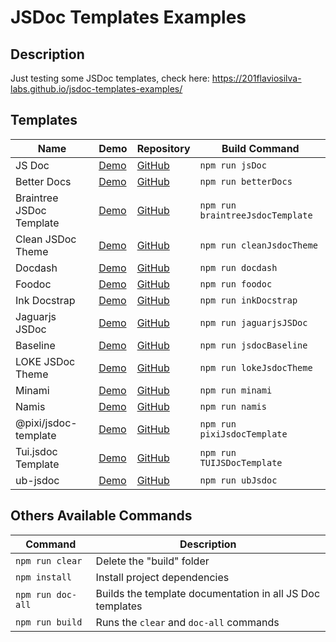 # JSDoc Templates Examples

## Description

Just testing some JSDoc templates, check here: https://201flaviosilva-labs.github.io/jsdoc-templates-examples/

## Templates
| Name                     | Demo                                                                                           | Repository                                                  | Build Command                    |
| ------------------------ | ---------------------------------------------------------------------------------------------- | ----------------------------------------------------------- | -------------------------------- |
| JS Doc                   | [Demo](https://201flaviosilva-labs.github.io/jsdoc-templates-examples/JSDoc/)                  | [GitHub](https://github.com/jsdoc/jsdoc)                    | `npm run jsDoc`                  |
| Better Docs              | [Demo](https://201flaviosilva-labs.github.io/jsdoc-templates-examples/betterDocs/)             | [GitHub](https://github.com/SoftwareBrothers/better-docs)   | `npm run betterDocs`             |
| Braintree JSDoc Template | [Demo](https://201flaviosilva-labs.github.io/jsdoc-templates-examples/braintreeJsdocTemplate/) | [GitHub](https://github.com/braintree/jsdoc-template)       | `npm run braintreeJsdocTemplate` |
| Clean JSDoc Theme        | [Demo](https://201flaviosilva-labs.github.io/jsdoc-templates-examples/CleanJsdocTheme/)        | [GitHub](https://github.com/ankitskvmdam/clean-jsdoc-theme) | `npm run cleanJsdocTheme`        |
| Docdash                  | [Demo](https://201flaviosilva-labs.github.io/jsdoc-templates-examples/docdash/)                | [GitHub](https://github.com/clenemt/docdash)                | `npm run docdash`                |
| Foodoc                   | [Demo](https://201flaviosilva-labs.github.io/jsdoc-templates-examples/foodoc/)                 | [GitHub](https://github.com/steveush/foodoc)                | `npm run foodoc`                 |
| Ink Docstrap             | [Demo](https://201flaviosilva-labs.github.io/jsdoc-templates-examples/inkDocstrap/)            | [GitHub](https://github.com/docstrap/docstrap)              | `npm run inkDocstrap`            |
| Jaguarjs JSDoc           | [Demo](https://201flaviosilva-labs.github.io/jsdoc-templates-examples/jaguarjsJSDoc/)          | [GitHub](https://github.com/pixijs/jaguarjs-jsdoc)          | `npm run jaguarjsJSDoc`          |
| Baseline                 | [Demo](https://201flaviosilva-labs.github.io/jsdoc-templates-examples/jsdocBaseline/)          | [GitHub](https://github.com/hegemonic/jsdoc-baseline)       | `npm run jsdocBaseline`          |
| LOKE JSDoc Theme         | [Demo](https://201flaviosilva-labs.github.io/jsdoc-templates-examples/lokeJsdocTheme/)         | [GitHub](https://github.com/LOKE/jsdoc-theme)               | `npm run lokeJsdocTheme`         |
| Minami                   | [Demo](https://201flaviosilva-labs.github.io/jsdoc-templates-examples/minami/)                 | [GitHub](https://github.com/Nijikokun/minami)               | `npm run minami`                 |
| Namis                    | [Demo](https://201flaviosilva-labs.github.io/jsdoc-templates-examples/namis/)                  | [GitHub](https://github.com/hungluu/namis)                  | `npm run namis`                  |
| @pixi/jsdoc-template     | [Demo](https://201flaviosilva-labs.github.io/jsdoc-templates-examples/pixiJsdocTemplate/)      | [GitHub](https://github.com/pixijs/pixi-jsdoc-template)     | `npm run pixiJsdocTemplate`      |
| Tui.jsdoc Template       | [Demo](https://201flaviosilva-labs.github.io/jsdoc-templates-examples/TUIJSDocTemplate/)       | [GitHub](https://github.com/nhn/tui.jsdoc-template)         | `npm run TUIJSDocTemplate`       |
| ub-jsdoc                 | [Demo](https://201flaviosilva-labs.github.io/jsdoc-templates-examples/ubJsdoc/)                | [GitHub](https://github.com/UnityBaseJS/ub-jsdoc)           | `npm run ubJsdoc`                |

## Others Available Commands

| Command           | Description                                               |
| ----------------- | --------------------------------------------------------- |
| `npm run clear`   | Delete the "build" folder                                 |
| `npm install`     | Install project dependencies                              |
| `npm run doc-all` | Builds the template documentation in all JS Doc templates |
| `npm run build`   | Runs the `clear` and `doc-all` commands                   |
